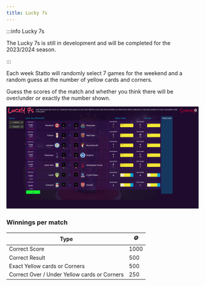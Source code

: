 ```yaml
---
title: Lucky 7s
---
```


:::info Lucky 7s

The Lucky 7s is still in development and will be completed for the 2023/2024 season.

:::

Each week Statto will randomly select 7 games for the weekend and a random guess at the number of yellow cards and corners.

Guess the scores of the match and whether you think there will be over/under or exactly the number shown.

![Lucky 7s](./assets/lucky7s.png)

### Winnings per match


| Type | 🪙 |
|------|-----|
|Correct Score | 1000|
|Correct Result | 500|
|Exact Yellow cards or Corners| 500|
|Correct Over / Under Yellow cards or Corners |250|